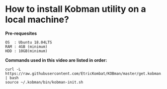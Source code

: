 

# How to install Kobman utility on a local machine?


**Pre-requesites**

    OS  : Ubuntu 18.04LTS
    RAM : 4GB (minimum)
    HDD : 10GB(minimum)

**Commands used in this video are listed in order:**

    curl -L https://raw.githubusercontent.com/EtricKombat/KOBman/master/get.kobman.io | bash
    source ~/.kobman/bin/kobman-init.sh




